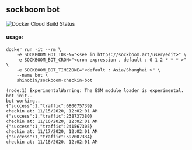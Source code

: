 ## sockboom bot
![Docker Cloud Build Status](https://img.shields.io/docker/cloud/build/shinobi9/sockboom-checkin-bot?style=for-the-badge)

#### usage:
```shell
docker run -it --rm \
    -e SOCKBOOM_BOT_TOKEN="<see in https://sockboom.art/user/edit>" \
    -e SOCKBOOM_BOT_CRON="<cron expression , default : 0 1 2 * * * >" \
    -e SOCKBOOM_BOT_TIMEZONE="<default : Asia/Shanghai >" \
    --name bot \
    shinobi9/sockboom-checkin-bot
```

```plain
(node:1) ExperimentalWarning: The ESM module loader is experimental.
bot init..
bot working..
{"success":1,"traffic":680075739}
checkin at: 11/15/2020, 12:02:01 AM
{"success":1,"traffic":238737380}
checkin at: 11/16/2020, 12:02:01 AM
{"success":1,"traffic":241567305}
checkin at: 11/17/2020, 12:02:01 AM
{"success":1,"traffic":597007334}
checkin at: 11/18/2020, 12:02:01 AM
```